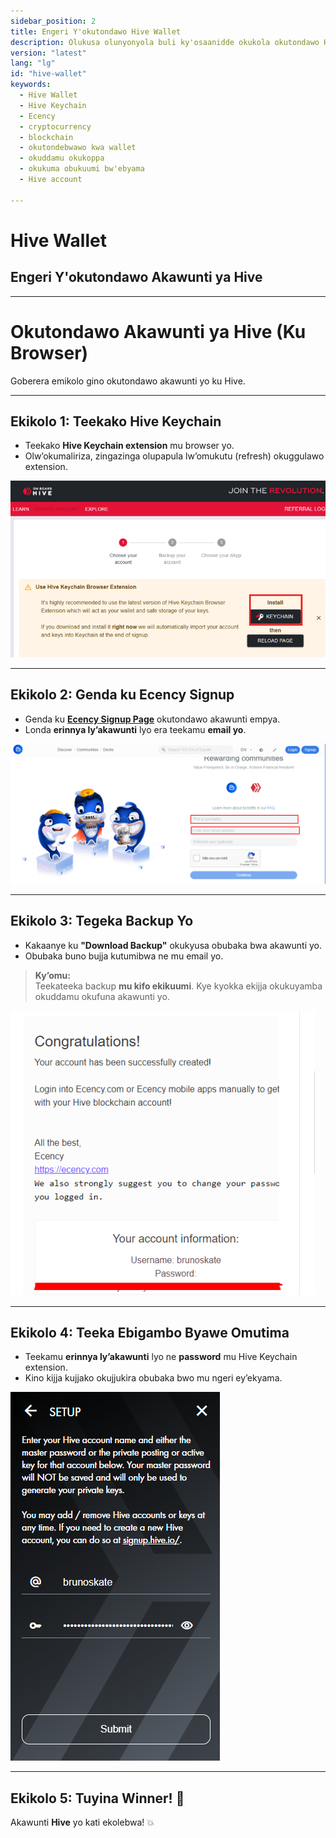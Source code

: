 ```yaml
---
sidebar_position: 2
title: Engeri Y'okutondawo Hive Wallet
description: Olukusa olunyonyola buli ky'osaanidde okukola okutondawo Hive Wallet nga okozesa Hive Keychain extension. Yiga engeri y’okuweebwa akawunti ku Ecency, okugisigaza, n’okukuuma ebikwata ku akawunti yo obutabbibwa.
version: "latest"
lang: "lg"
id: "hive-wallet"
keywords:
  - Hive Wallet
  - Hive Keychain
  - Ecency
  - cryptocurrency
  - blockchain
  - okutondebwawo kwa wallet
  - okuddamu okukoppa
  - okukuma obukuumi bw'ebyama
  - Hive account

---
```


# Hive Wallet

## **Engeri Y'okutondawo Akawunti ya Hive**  

---

# **Okutondawo Akawunti ya Hive (Ku Browser)**  

Goberera emikolo gino okutondawo akawunti yo ku Hive.  

---

## **Ekikolo 1: Teekako Hive Keychain**  

- Teekako **Hive Keychain extension** mu browser yo.  
- Olw’okumaliriza, zingazinga olupapula lw’omukutu (refresh) okuggulawo extension.  

![Teekako Hive Keychain](../../../../../src/assets/Hive-Wallet/1.png)  

---

## **Ekikolo 2: Genda ku Ecency Signup**  

- Genda ku <a href="https://ecency.com/signup" class="button-link" target="_blank">**Ecency Signup Page**</a> okutondawo akawunti empya.  
- Londa **erinnya ly’akawunti** lyo era teekamu **email yo**.  

![Omuko gw’Okwewandiisa](../../../../../src/assets/Hive-Wallet/2.png)  

---

## **Ekikolo 3: Tegeka Backup Yo**  

- Kakaanye ku **"Download Backup"** okukyusa obubaka bwa akawunti yo.  
- Obubaka buno bujja kutumibwa ne mu email yo.  

> **Ky’omu:**  
> Teekateeka backup **mu kifo ekikuumi**. Kye kyokka ekijja okukuyamba okuddamu okufuna akawunti yo.  

![Backup y’Akawunti](../../../../../src/assets/Hive-Wallet/3.png)  

---

## **Ekikolo 4: Teeka Ebigambo Byawe Omutima**  

- Teekamu **erinnya ly’akawunti** lyo ne **password** mu Hive Keychain extension.  
- Kino kijja kujjako okujjukira obubaka bwo mu ngeri ey’ekyama.  

![Teeka Ebigambo Byawe Omutima](../../../../../src/assets/Hive-Wallet/4.png)  

---

## **Ekikolo 5: Tuyina Winner! 🎉**  

Akawunti **Hive** yo kati ekolebwa! 💥